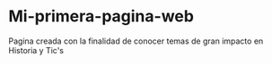 # Mi-primera-pagina-web
Pagina creada con la finalidad de conocer temas de gran impacto en Historia y Tic's
